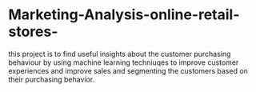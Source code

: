 # Marketing-Analysis-online-retail-stores-
this project is to find useful insights about the customer purchasing behaviour by using machine learning techniuqes to improve customer experiences and improve sales and segmenting the customers based on their purchasing behavior.
